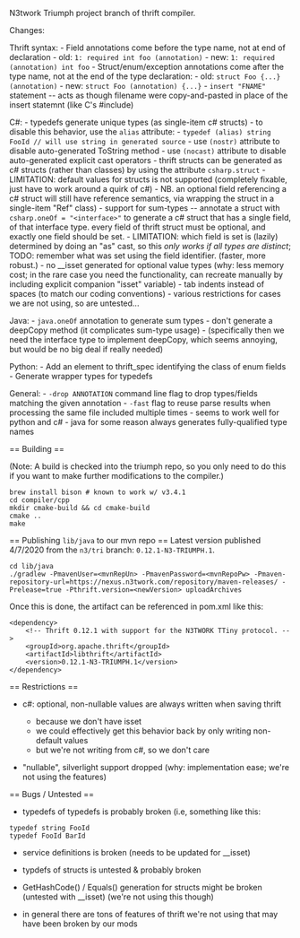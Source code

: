 N3twork Triumph project branch of thrift compiler.

Changes:

Thrift syntax:
	- Field annotations come before the type name, not at end of declaration
		- old: `1: required int foo (annotation)`
		- new: `1: required (annotation) int foo`
	- Struct/enum/exception annotations come after the type name, not at the end of the type declaration:
		- old: `struct Foo {...} (annotation)`
		- new: `struct Foo (annotation) {...}`
	- `insert "FNAME"` statement -- acts as though filename were copy-and-pasted in place of the insert statemnt (like C's #include)

C#:
	- typedefs generate unique types (as single-item c# structs)
		- to disable this behavior, use the `alias` attribute:
			- `typedef (alias) string FooId // will use string in generated source`
		- use `(nostr)` attribute to disable auto-generated ToString method
		- use `(nocast)` attribute to disable auto-generated explicit cast operators
	- thrift structs can be generated as c# structs (rather than classes) by using the attribute  `csharp.struct`
		- LIMITATION: default values for structs is not supported (completely fixable, just have to work around a quirk of c#)
		- NB. an optional field referencing a c# struct will still have reference semantics, via wrapping the struct in a single-item "Ref" class)
	- support for sum-types -- annotate a struct with `csharp.oneOf = "<interface>"` to generate a c# struct that has a single field, of that interface type. every field of thrift struct must be optional, and exactly one field should be set.
		- LIMITATION: which field is set is (lazily) determined by doing an "as" cast, so this *only works if all types are distinct*; TODO: remember what was set using the field identifier. (faster, more robust.)
	- no __isset generated for optional value types (why: less memory cost; in the rare case you need the functionality, can recreate manually by including explicit companion "isset" variable)
	- tab indents instead of spaces (to match our coding conventions)
	- various restrictions for cases we are not using, so are untested...
	
Java:
	- `java.oneOf` annotation to generate sum types
	- don't generate a deepCopy method (it complicates sum-type usage)
		- (specifically then we need the interface type to implement deepCopy, which seems annoying, but would be no big deal if really needed)
	
Python:
	- Add an element to thrift_spec identifying the class of enum fields
	- Generate wrapper types for typedefs
	
General:
	- `-drop ANNOTATION` command line flag to drop types/fields matching the given annotation
	- `-fast` flag to reuse parse results when processing the same file included multiple times
		- seems to work well for python and c#
		- java for some reason always generates fully-qualified type names

== Building ==

(Note: A build is checked into the triumph repo, so you only need to do this if you want to make further modifications to the compiler.)

```
brew install bison # known to work w/ v3.4.1
cd compiler/cpp
mkdir cmake-build && cd cmake-build
cmake ..
make
```

== Publishing `lib/java` to our mvn repo ==
Latest version published 4/7/2020 from the `n3/tri` branch: `0.12.1-N3-TRIUMPH.1`.
```
cd lib/java
./gradlew -PmavenUser=<mvnRepUn> -PmavenPassword=<mvnRepoPw> -Pmaven-repository-url=https://nexus.n3twork.com/repository/maven-releases/ -Prelease=true -Pthrift.version=<newVersion> uploadArchives
```
Once this is done, the artifact can be referenced in pom.xml like this:
```
<dependency>
    <!-- Thrift 0.12.1 with support for the N3TWORK TTiny protocol. -->
    <groupId>org.apache.thrift</groupId>
    <artifactId>libthrift</artifactId>
    <version>0.12.1-N3-TRIUMPH.1</version>
</dependency>
```
	
== Restrictions ==

- c#: optional, non-nullable values are always written when saving thrift
	- because we don't have isset
	- we could effectively get this behavior back by only writing non-default values
	- but we're not writing from c#, so we don't care
	
- "nullable", silverlight support dropped (why: implementation ease; we're not using the features)
	
== Bugs / Untested ==

- typedefs of typedefs is probably broken (i.e, something like this:

```
typedef string FooId
typedef FooId BarId
```

- service definitions is broken (needs to be updated for __isset)

- typdefs of structs is untested & probably broken

- GetHashCode() / Equals() generation for structs might be broken (untested with __isset) (we're not using this though)

- in general there are tons of features of thrift we're not using that may have been broken by our mods
